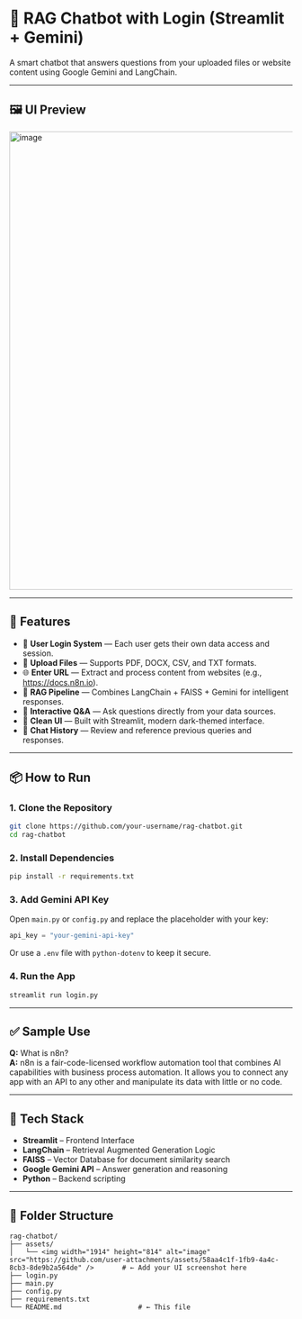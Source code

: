 
# 🤖 RAG Chatbot with Login (Streamlit + Gemini)

A smart chatbot that answers questions from your uploaded files or website content using Google Gemini and LangChain.

---

## 🖼️ UI Preview

<img width="1914" height="814" alt="image" src="https://github.com/user-attachments/assets/58aa4c1f-1fb9-4a4c-8cb3-8de9b2a564de" />


---

## 🚀 Features

- 🔐 **User Login System** — Each user gets their own data access and session.
- 📄 **Upload Files** — Supports PDF, DOCX, CSV, and TXT formats.
- 🌐 **Enter URL** — Extract and process content from websites (e.g., https://docs.n8n.io).
- 🧠 **RAG Pipeline** — Combines LangChain + FAISS + Gemini for intelligent responses.
- 💬 **Interactive Q&A** — Ask questions directly from your data sources.
- 🌈 **Clean UI** — Built with Streamlit, modern dark-themed interface.
- 📝 **Chat History** — Review and reference previous queries and responses.

---

## 📦 How to Run

### 1. Clone the Repository

```bash
git clone https://github.com/your-username/rag-chatbot.git
cd rag-chatbot
```

### 2. Install Dependencies

```bash
pip install -r requirements.txt
```

### 3. Add Gemini API Key

Open `main.py` or `config.py` and replace the placeholder with your key:

```python
api_key = "your-gemini-api-key"
```

Or use a `.env` file with `python-dotenv` to keep it secure.

### 4. Run the App

```bash
streamlit run login.py
```

---

## ✅ Sample Use

**Q:** What is n8n?  
**A:** n8n is a fair-code-licensed workflow automation tool that combines AI capabilities with business process automation. It allows you to connect any app with an API to any other and manipulate its data with little or no code.

---

## 🧠 Tech Stack

- **Streamlit** – Frontend Interface
- **LangChain** – Retrieval Augmented Generation Logic
- **FAISS** – Vector Database for document similarity search
- **Google Gemini API** – Answer generation and reasoning
- **Python** – Backend scripting

---

## 📁 Folder Structure

```
rag-chatbot/
├── assets/
│   └── <img width="1914" height="814" alt="image" src="https://github.com/user-attachments/assets/58aa4c1f-1fb9-4a4c-8cb3-8de9b2a564de" />       # ← Add your UI screenshot here
├── login.py
├── main.py
├── config.py
├── requirements.txt
└── README.md                   # ← This file
```
